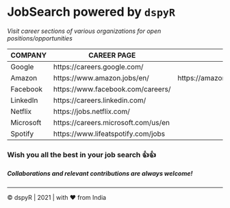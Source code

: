 # JobSearch powered by `dspyR`
*Visit career sections of various organizations for open positions/opportunities*
<table>
  <thead>
    <tr>
      <th class="COMPANY-cell">COMPANY</th>
      <th class="CAREER PAGE-cell">CAREER PAGE</th>
      <th class="another CAREER PAGE-cell">another CAREER PAGE</th>
    </tr>
  </thead>
  <tbody>
    <tr class="firstRow">
      <td class="COMPANY-cell">Google</td>
      <td class="CAREER PAGE-cell">https://careers.google.com/</td>
      <td class="another CAREER PAGE-cell"></td>
    </tr>
    <tr>
      <td class="COMPANY-cell">Amazon</td>
      <td class="CAREER PAGE-cell">https://www.amazon.jobs/en/</td>
      <td class="another CAREER PAGE-cell">https://amazonvirtualhiring.hirepro.in/registration/incta/ju0f4/main</td>
    </tr>
    <tr>
      <td class="COMPANY-cell">Facebook</td>
      <td class="CAREER PAGE-cell">https://www.facebook.com/careers/</td>
      <td class="another CAREER PAGE-cell"></td>
    </tr>
    <tr>
      <td class="COMPANY-cell">LinkedIn</td>
      <td class="CAREER PAGE-cell">https://careers.linkedin.com/</td>
      <td class="another CAREER PAGE-cell"></td>
    </tr>
    <tr>
      <td class="COMPANY-cell">Netflix</td>
      <td class="CAREER PAGE-cell">https://jobs.netflix.com/</td>
      <td class="another CAREER PAGE-cell"></td>
    </tr>
    <tr>
      <td class="COMPANY-cell">Microsoft</td>
      <td class="CAREER PAGE-cell">https://careers.microsoft.com/us/en</td>
      <td class="another CAREER PAGE-cell"></td>
    </tr>
    <tr class="lastRow">
      <td class="COMPANY-cell">Spotify</td>
      <td class="CAREER PAGE-cell">https://www.lifeatspotify.com/jobs</td>
      <td class="another CAREER PAGE-cell"></td>
    </tr>
  </tbody>
</table>

### Wish you all the best in your job search 👍👍
##### Collaborations and relevant contributions are always welcome! 
<hr>
© dspyR | 2021 | with ❤️ from India 
